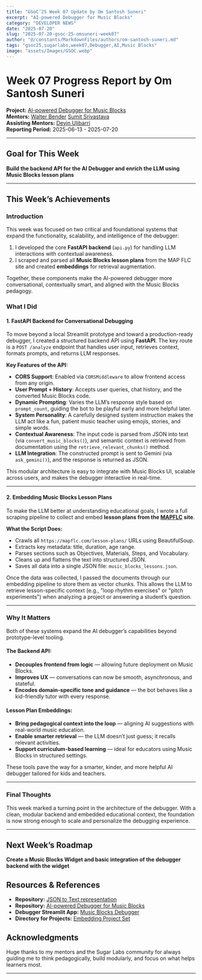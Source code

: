 ```yaml
---
title: "GSoC’25 Week 07 Update by Om Santosh Suneri"
excerpt: "AI-powered Debugger for Music Blocks"
category: "DEVELOPER NEWS"
date: "2025-07-20"
slug: "2025-07-20-gsoc-25-omsuneri-week07"
author: "@/constants/MarkdownFiles/authors/om-santosh-suneri.md"
tags: "gsoc25,sugarlabs,week07,Debugger,AI,Music Blocks"
image: "assets/Images/GSOC.webp"
---
```


<!-- markdownlint-disable -->

# Week 07 Progress Report by Om Santosh Suneri

**Project:** [AI-powered Debugger for Music Blocks](https://github.com/omsuneri/AI-powered-Debugger-for-Music-Blocks)  
**Mentors:** [Walter Bender](https://github.com/walterbender/) [Sumit Srivastava](https://github.com/sum2it)  
**Assisting Mentors:** [Devin Ulibarri](https://github.com/pikurasa/)  
**Reporting Period:** 2025-06-13 - 2025-07-20

---

## Goal for This Week

**Build the backend API for the AI Debugger and enrich the LLM using Music Blocks lesson plans**

---

## This Week’s Achievements

### Introduction

This week was focused on two critical and foundational systems that expand the functionality, scalability, and intelligence of the debugger:

1. I developed the core **FastAPI backend** (`api.py`) for handling LLM interactions with contextual awareness.
2. I scraped and parsed all **Music Blocks lesson plans** from the MAP FLC site and created **embeddings** for retrieval augmentation.

Together, these components make the AI-powered debugger more conversational, contextually smart, and aligned with the Music Blocks pedagogy.

### What I Did

#### 1. FastAPI Backend for Conversational Debugging

To move beyond a local Streamlit prototype and toward a production-ready debugger, I created a structured backend API using **FastAPI**. The key route is a `POST /analyze` endpoint that handles user input, retrieves context, formats prompts, and returns LLM responses.

**Key Features of the API:**

* **CORS Support**: Enabled via `CORSMiddleware` to allow frontend access from any origin.
* **User Prompt + History**: Accepts user queries, chat history, and the converted Music Blocks code.
* **Dynamic Prompting**: Varies the LLM’s response style based on `prompt_count`, guiding the bot to be playful early and more helpful later.
* **System Personality**: A carefully designed system instruction makes the LLM act like a fun, patient music teacher  using emojis, stories, and simple words.
* **Contextual Awareness**: The input code is parsed from JSON into text (via `convert_music_blocks()`), and semantic context is retrieved from documentation using the `retrieve_relevant_chunks()` method.
* **LLM Integration**: The constructed prompt is sent to Gemini (via `ask_gemini()`), and the response is returned as JSON.

This modular architecture is easy to integrate with Music Blocks UI, scalable across users, and makes the debugger interactive in real-time.

---


#### 2. Embedding Music Blocks Lesson Plans

To make the LLM better at understanding educational goals, I wrote a full scraping pipeline to collect and embed **lesson plans from the [MAPFLC](https://mapflc.com/lesson-plans/) site**.

**What the Script Does:**

* Crawls all `https://mapflc.com/lesson-plans/` URLs using BeautifulSoup.
* Extracts key metadata: title, duration, age range.
* Parses sections such as Objectives, Materials, Steps, and Vocabulary.
* Cleans up and flattens the text into structured JSON.
* Saves all data into a single JSON file: `music_blocks_lessons.json`.

Once the data was collected, I passed the documents through our embedding pipeline to store them as vector chunks. This allows the LLM to retrieve lesson-specific context (e.g., "loop rhythm exercises" or "pitch experiments") when analyzing a project or answering a student’s question.

---

### Why It Matters

Both of these systems expand the AI debugger’s capabilities beyond prototype-level tooling.

#### The Backend API:

* **Decouples frontend from logic** — allowing future deployment on Music Blocks.
* **Improves UX** — conversations can now be smooth, asynchronous, and stateful.
* **Encodes domain-specific tone and guidance** — the bot behaves like a kid-friendly tutor with every response.

#### Lesson Plan Embeddings:

* **Bring pedagogical context into the loop** — aligning AI suggestions with real-world music education.
* **Enable smarter retrieval** — the LLM doesn’t just guess; it recalls relevant activities.
* **Support curriculum-based learning** — ideal for educators using Music Blocks in structured settings.

These tools pave the way for a smarter, kinder, and more helpful AI debugger tailored for kids and teachers.

---

### Final Thoughts

This week marked a turning point in the architecture of the debugger. With a clean, modular backend and embedded educational context, the foundation is now strong enough to scale and personalize the debugging experience.

---

## Next Week’s Roadmap

**Create a Music Blocks Widget and basic integration of the debugger backend with the widget**

## Resources & References

- **Repository:** [JSON to Text representation](https://github.com/omsuneri/JSON-to-Text-representation)
- **Repository:** [AI-powered Debugger for Music Blocks](https://github.com/omsuneri/AI-powered-Debugger-for-Music-Blocks)
- **Debugger Streamlit App:** [Music Blocks Debugger](https://debuggmb.streamlit.app/)
- **Directory for Projects:** [Embedding Project Set](https://github.com/omsuneri/AI-powered-Debugger-for-Music-Blocks/tree/main/data/docs)


## Acknowledgments

Huge thanks to my mentors and the Sugar Labs community for always guiding me to think pedagogically, build modularly, and focus on what helps learners most.

---
